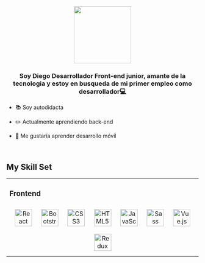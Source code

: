 <div align="center">
<img src="https://rishavanand.github.io/static/images/greetings.gif" align="center" style="width: 150" />
</div>  
  

### <div align="center">Soy Diego Desarrollador Front-end junior, amante de la tecnologia y estoy en busqueda de mi primer empleo como desarrollador💻</div>  
  

- 📚 Soy autodidacta  
  

- ✏️ Actualmente aprendiendo back-end  
  

- 📱 Me gustaría aprender desarrollo móvil  
  

<br/>  


## My Skill Set  
<table><tr><td valign="top" width="33%">



### Frontend  
<div align="center">  
<img style="margin: 10px" src="https://profilinator.rishav.dev/skills-assets/react-original-wordmark.svg" alt="React" height="45" />  
<img style="margin: 10px" src="https://profilinator.rishav.dev/skills-assets/bootstrap-plain.svg" alt="Bootstrap" height="45" />  
<img style="margin: 10px" src="https://profilinator.rishav.dev/skills-assets/css3-original-wordmark.svg" alt="CSS3" height="45" />  
<img style="margin: 10px" src="https://profilinator.rishav.dev/skills-assets/html5-original-wordmark.svg" alt="HTML5" height="45" />  
<img style="margin: 10px" src="https://profilinator.rishav.dev/skills-assets/javascript-original.svg" alt="JavaScript" height="45" />  
<img style="margin: 10px" src="https://profilinator.rishav.dev/skills-assets/sass-original.svg" alt="Sass" height="45" />  
<img style="margin: 10px" src="https://profilinator.rishav.dev/skills-assets/vuejs-original-wordmark.svg" alt="Vue.js" height="45" />  
<img style="margin: 10px" src="https://profilinator.rishav.dev/skills-assets/redux-original.svg" alt="Redux" height="45" />  
</div>

</td></tr></table>  
